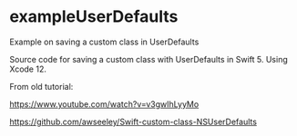 # exampleUserDefaults
Example on saving a custom class in UserDefaults

Source code for saving a custom class with UserDefaults in Swift 5. Using Xcode 12.

From old tutorial:

https://www.youtube.com/watch?v=v3gwIhLyyMo

https://github.com/awseeley/Swift-custom-class-NSUserDefaults